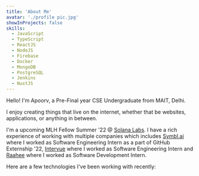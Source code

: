 ```yaml
---
title: 'About Me'
avatar: './profile pic.jpg'
showInProjects: false
skills:
  - JavaScript
  - TypeScript
  - ReactJS
  - NodeJS
  - Firebase
  - Docker
  - MongoDB
  - PostgreSQL
  - Jenkins
  - NuxtJS
---
```


Hello! I'm Apoorv, a Pre-Final year CSE Undergraduate from MAIT, Delhi.

I enjoy creating things that live on the internet, whether that be websites, applications, or anything in between.

I'm a upcoming MLH Fellow Summer '22 @ [Solana Labs](https://solana.com/). I have a rich experience of working with multiple companies which includes [Symbl.ai](https://symbl.ai/) where I worked as Software Engineering Intern as a part of GitHub Externship '22, [Intervue](https://intervue.io) where I worked as Software Engineering Intern and [Raahee](https://raahee.in/) where I worked as Software Development Intern.

Here are a few technologies I've been working with recently:
